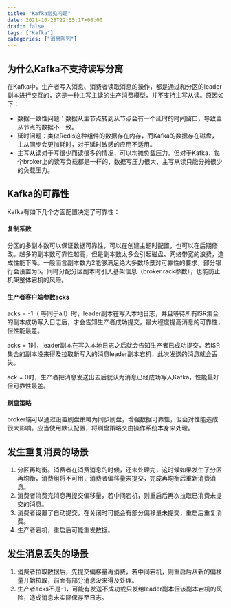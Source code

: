 ```yaml
---
title: "Kafka常见问题"
date: 2021-10-28T22:55:17+08:00
draft: false
tags: ["Kafka"]
categories: ["消息队列"]
---
```


## 为什么Kafka不支持读写分离

在Kafka中，生产者写入消息、消费者读取消息的操作，都是通过和分区的leader副本进行交互的，这是一种主写主读的生产消费模型，并不支持主写从读。原因如下：

- 数据一致性问题：数据从主节点转到从节点会有一个延时的时间窗口，导致主从节点的数据不一致。
- 延时问题：类似Redis这种组件的数据存在内存，而Kafka的数据存在磁盘，主从同步会更加耗时，对于延时敏感的应用不适用。
- 主写从读对于写很少而读很多的情况，可以均摊负载压力。但对于Kafka，每个broker上的读写负载都是一样的，数据写压力很大，主写从读只能分摊很少的负载压力。



## Kafka的可靠性

Kafka有如下几个方面配置决定了可靠性：

#### 复制系数

分区的多副本数可以保证数据可靠性，可以在创建主题时配置，也可以在后期修改。越多的副本数可靠性越高，但是副本数太多会引起磁盘、网络带宽的浪费，造成性能下降。一般而言副本数为2能够满足绝大多数场景对可靠性的要求，部分银行会设置为5。同时分配分区副本时引入基架信息（broker.rack参数），也能防止机架整体宕机的风险。

#### 生产者客户端参数acks

acks = -1（ 等同于all）时，leader副本在写入本地日志，并且等待所有ISR集合的副本成功写入日志后，才会告知生产者成功提交，最大程度提高消息的可靠性，但性能最差。

acks = 1时，leader副本在写入本地日志之后就会告知生产者已成功提交，若ISR集合的副本没来得及拉取新写入的消息leader副本宕机，此次发送的消息就会丢失。

ack = 0时，生产者把消息发送出去后就认为消息已经成功写入Kafka，性能最好但可靠性最差。

#### 刷盘策略

broker端可以通过设置刷盘策略为同步刷盘，增强数据可靠性，但会对性能造成很大影响。应当使用默认配置，将刷盘策略交由操作系统本身来处理。



## 发生重复消费的场景

1. 分区再均衡。消费者在消费消息的时候，还未处理完，这时候如果发生了分区再均衡，消费组将不可用，消费者偏移量未提交，完成再均衡后重新消费消息。
2. 消费者消费完消息再提交偏移量，若中间宕机，则重启后再次拉取已消费未提交的消息。
3. 消费者设置了自动提交，在关闭时可能会有部分偏移量未提交，重启后重复消费。
4. 生产者宕机，重启后可能重发数据。



## 发生消息丢失的场景

1. 消费者拉取数据后，先提交偏移量再消费，若中间宕机，则重启后从新的偏移量开始拉取，前面有部分消息没来得及处理。
2. 生产者acks不是-1，可能有发送不成功或只发给leader副本但该副本宕机的风险，造成消息未实际保存至日志。

